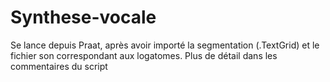 # Synthese-vocale
Se lance depuis Praat, après avoir importé la segmentation (.TextGrid) et le fichier son correspondant aux logatomes.
Plus de détail dans les commentaires du script
